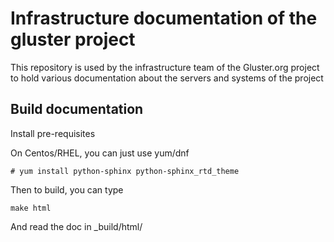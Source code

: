 # Infrastructure documentation of the gluster project

This repository is used by the infrastructure team of the Gluster.org project
to hold various documentation about the servers and systems of the project

## Build documentation

Install pre-requisites

On Centos/RHEL, you can just use yum/dnf
```
# yum install python-sphinx python-sphinx_rtd_theme
```

Then to build, you can type

```
make html
```

And read the doc in _build/html/

 
